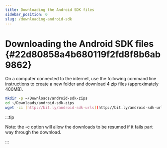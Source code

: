 ```yaml
---
title: Downloading the Android SDK files
sidebar_position: 0
slug: /downloading-android-sdk
---
```




# **Downloading the Android SDK files** {#22d80858a4b680119f2fd8f8b6ab9862}


On a computer connected to the internet, use the following command line instructions to create a new folder and download 4 zip files (approximately 400MB).  


```bash
mkdir -p ~/Downloads/android-sdk-zips
cd ~/Downloads/android-sdk-zips
wget -ci [http://bit.ly/android-sdk-urls](http://bit.ly/android-sdk-urls)
```


:::tip

Note: the -c option will allow the downloads to be resumed if it fails part way through the download.

:::



